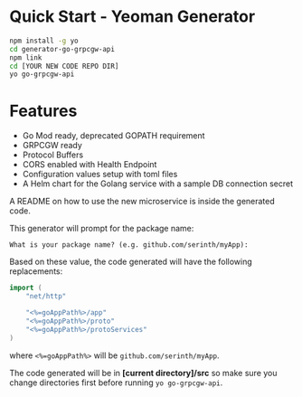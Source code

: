 # Quick Start - Yeoman Generator
```bash
npm install -g yo
cd generator-go-grpcgw-api
npm link
cd [YOUR NEW CODE REPO DIR]
yo go-grpcgw-api
```

# Features
- Go Mod ready, deprecated GOPATH requirement
- GRPCGW ready
- Protocol Buffers
- CORS enabled with Health Endpoint
- Configuration values setup with toml files
- A Helm chart for the Golang service with a sample DB connection secret

A README on how to use the new microservice is inside the generated code.

This generator will prompt for the package name:
```
What is your package name? (e.g. github.com/serinth/myApp):
```

Based on these value, the code generated will have the following replacements:

```go
import (
	"net/http"

	"<%=goAppPath%>/app"
	"<%=goAppPath%>/proto"
	"<%=goAppPath%>/protoServices"
)
```

where `<%=goAppPath%>` will be `github.com/serinth/myApp`.

The code generated will be in **[current directory]/src** so make sure you change directories first before running `yo go-grpcgw-api`.

